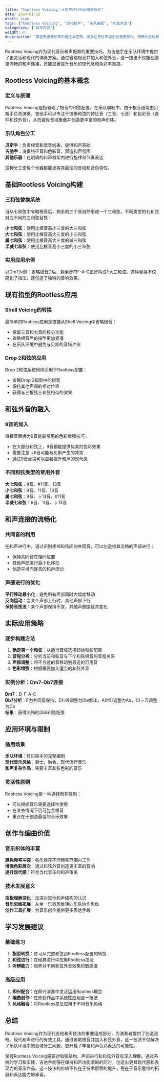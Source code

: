 ```yaml
---
title: "Rootless Voicing：让和声进行听起来更现代"
date: 2024-01-18
draft: true
tags: ["Rootless Voicing", "现代和声", "乐队编配", "和弦外音"]
categories: ["音乐内容"]
weight: 4
description: "掌握无根音和声的理论与应用，学会在乐队环境中创造更现代、流畅的吉他和声配置。"
---
```


Rootless Voicing作为现代音乐和声配置的重要技巧，为吉他手在乐队环境中提供了更灵活和现代的演奏方案。通过省略根音并加入和弦外音，这一技法不仅能创造更流畅的和声连接，还能显著提升音乐的现代感和色彩丰富度。

## Rootless Voicing的基本概念

### 定义与原理

Rootless Voicing是指省略了根音的和弦配置。在乐队编制中，由于根音通常由贝斯手负责演奏，吉他手可以专注于演奏和弦的特征音（三音、七音）和色彩音（各种和弦外音），从而避免音域重叠并创造更丰富的和声织体。

### 乐队角色分工

**贝斯手**：负责根音和低音线条，提供和声基础  
**吉他手**：演奏特征音和色彩音，营造和声氛围  
**其他乐器**：在明确的和声框架内进行旋律和节奏表达

这种分工使每个乐器都能发挥其最佳的音域和音色特性。

## 基础Rootless Voicing构建

### 三和弦替换系统

当从七和弦中省略根音后，剩余的三个音自然形成一个三和弦。不同类型的七和弦对应不同的三和弦替换：

**小七和弦**：使用比根音高小三度的大三和弦  
**大七和弦**：使用比根音高大三度的小三和弦  
**属七和弦**：使用比根音高大三度的减三和弦  
**半减七和弦**：使用比根音高小三度的小三和弦

### 实用应用示例

以Dm7为例：省略根音D后，剩余音符F-A-C正好构成F大三和弦。这种替换不仅简化了指法，还创造了独特的音响效果。

## 现有指型的Rootless应用

### Shell Voicing的转换

最简单的Rootless应用是直接从Shell Voicing中省略根音：
- 保留三音和七音的核心功能
- 省略根音后的指型更加紧凑
- 在乐队环境中避免与贝斯的音域冲突

### Drop 2和弦的应用

Drop 2和弦系统同样适用于Rootless配置：
- 省略Drop 2指型中的根音
- 保持其他声部的相对位置
- 获得与三根弦三和弦相似的效果

## 和弦外音的融入

### 9音的加入

将根音替换为9音是最常用的色彩增强技巧：
- 在大部分和弦上，9音都能提供优美的色彩效果
- 需要注意♭9音可能与贝斯产生的冲突
- 通过9音替换可以显著提升和声的现代感

### 不同和弦类型的常用外音

**大七和弦**：9音、#11音、13音  
**小七和弦**：9音、11音、13音  
**属七和弦**：9音、♭13音、#11音  
**半减七和弦**：9音、11音、♭13音

## 和声连接的流畅化

### 共同音的利用

在和声进行中，通过识别相邻和弦间的共同音，可以创造极其流畅的声部进行：
- 保持共同音在相同位置
- 其他声部进行最小化移动
- 创造平滑而连贯的和声流动

### 声部进行的优化

**平行移动最小化**：避免所有声部同时大幅度移动  
**反向运动**：当某个声部上行时，其他声部下行  
**保持音技法**：某个声部保持不变，其他声部围绕其变化

## 实际应用策略

### 逐步构建方法

1. **确定第一个和弦**：从适当音域选择起始和弦配置
2. **音程分析**：分析当前和弦音与下个和弦根音的音程关系
3. **声部调整**：将不合适的音移动到最近的可用音
4. **色彩增强**：根据需要加入适当的和弦外音

### 实例分析：Dm7-Db7连接

**Dm7**：D-F-A-C  
**Db7分析**：F为共同音保持，D(♭9)调整为Db或Eb，A(#5)调整为Ab，C(♭7)调整为Cb  
**结果**：获得流畅的Db9和弦配置

## 应用环境与限制

### 适用场景

**乐队环境**：有贝斯手的完整编制  
**现代音乐风格**：爵士、融合、现代流行音乐  
**和声复杂作品**：需要丰富和弦色彩的音乐

### 灵活性原则

Rootless Voicing是一种选择而非强制：
- 可以根据音乐需要选择性使用
- 在某些情况下仍可包含根音
- 重点在于创造最佳的音乐效果

## 创作与编曲价值

### 音乐织体的丰富

**避免频率冲突**：各乐器在不同频率范围内工作  
**增强色彩层次**：通过和弦外音创造更丰富的音响  
**提升现代感**：符合当代音乐的和声审美

### 技术发展意义

**指板理解深化**：加深对吉他和声结构的认识  
**音乐思维拓展**：从单一乐器思维转向乐队协作思维  
**创作工具扩展**：为音乐创作提供更多表达手段

## 学习发展建议

### 基础练习

1. **指型转换**：练习从完整和弦到Rootless配置的转换
2. **和弦进行**：在经典进行中应用Rootless技法
3. **听辨能力**：培养对不同和弦外音效果的敏感度

### 高级应用

1. **即兴配合**：在即兴演奏中灵活运用Rootless概念
2. **编曲创作**：在原创作品中系统性应用这一技法
3. **风格融合**：将Rootless技法应用于不同音乐风格

## 总结

Rootless Voicing作为现代吉他和声技法的重要组成部分，为演奏者提供了创造流畅、现代和声进行的有效工具。通过省略根音并加入和弦外音，这一技法不仅解决了乐队环境中的音域分工问题，更开启了丰富和声色彩表达的可能性。

掌握Rootless Voicing需要对和弦结构、声部进行和和弦外音有深入理解。通过系统的学习和实践，吉他手能够在保持和声功能清晰的同时，创造出更具现代感和表现力的音乐作品。这一技法的价值不仅在于技术层面的提升，更在于音乐思维的拓展和表达能力的丰富。
